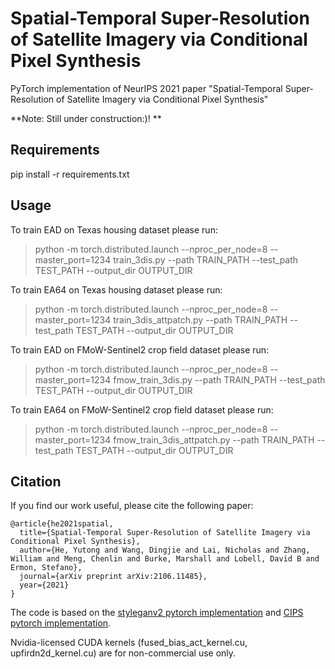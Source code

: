 # Spatial-Temporal Super-Resolution of Satellite Imagery via Conditional Pixel Synthesis
PyTorch implementation of NeurIPS 2021 paper "Spatial-Temporal Super-Resolution of Satellite Imagery via Conditional Pixel Synthesis"

**Note: Still under construction:)!
**

## Requirements

pip install -r requirements.txt

## Usage


To train EAD on Texas housing dataset please run:

> python -m torch.distributed.launch --nproc_per_node=8 --master_port=1234 train_3dis.py --path TRAIN_PATH --test_path TEST_PATH --output_dir OUTPUT_DIR

To train EA64 on Texas housing dataset please run:

> python -m torch.distributed.launch --nproc_per_node=8 --master_port=1234 train_3dis_attpatch.py --path TRAIN_PATH --test_path TEST_PATH --output_dir OUTPUT_DIR

To train EAD on FMoW-Sentinel2 crop field dataset please run:

> python -m torch.distributed.launch --nproc_per_node=8 --master_port=1234 fmow_train_3dis.py --path TRAIN_PATH --test_path TEST_PATH --output_dir OUTPUT_DIR

To train EA64 on FMoW-Sentinel2 crop field dataset please run:

> python -m torch.distributed.launch --nproc_per_node=8 --master_port=1234 fmow_train_3dis_attpatch.py --path TRAIN_PATH --test_path TEST_PATH --output_dir OUTPUT_DIR

## Citation

If you find our work useful, please cite the following paper:
```
@article{he2021spatial,
  title={Spatial-Temporal Super-Resolution of Satellite Imagery via Conditional Pixel Synthesis},
  author={He, Yutong and Wang, Dingjie and Lai, Nicholas and Zhang, William and Meng, Chenlin and Burke, Marshall and Lobell, David B and Ermon, Stefano},
  journal={arXiv preprint arXiv:2106.11485},
  year={2021}
}
```

The code is based on the [styleganv2 pytorch implementation](https://github.com/rosinality/stylegan2-pytorch) and [CIPS pytorch implementation](https://github.com/saic-mdal/CIPS).

Nvidia-licensed CUDA kernels (fused_bias_act_kernel.cu, upfirdn2d_kernel.cu) are for non-commercial use only.

